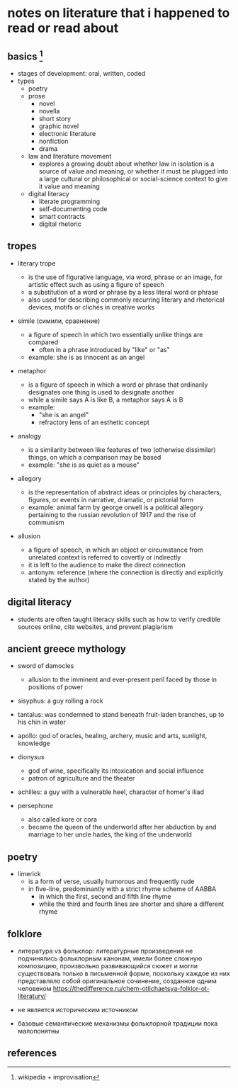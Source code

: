 # notes on literature that i happened to read or read about

## basics [^1]

- stages of development: oral,  written, coded
- types
    - poetry
    - prose
      -	novel
      - novella
      - short story
      - graphic novel
      - electronic literature
      - nonfiction
      - drama
    - law and literature movement
      - explores a growing doubt about whether law in isolation is a source of value and meaning, 
        or whether it must be plugged into a large cultural or philosophical or social-science context 
        to give it value and meaning
    - digital literacy
      - literate programming
      - self-documenting code
      - smart contracts
      - digital rhetoric


## tropes

- literary trope 
  - is the use of figurative language, via word, phrase or an image, for artistic effect such as using a figure of speech
  - a substitution of a word or phrase by a less literal word or phrase
  - also used for describing commonly recurring literary and rhetorical devices, motifs or clichés in creative works

- simile (симили, сравнение)
  - a figure of speech in which two essentially unlike things are compared
    - often in a phrase introduced by "like" or "as"
  - example: she is as innocent as an angel

- metaphor
  - is a figure of speech in which a word or phrase that ordinarily designates one thing is used to designate another
  - while a simile says A is like B, a metaphor says A is B 
  - example: 
    - "she is an angel"
    - refractory lens of an esthetic concept

- analogy
  - is a similarity between like features of two (otherwise dissimilar) things, on which a comparison may be based
  - example: "she is as quiet as a mouse"

- allegory
  - is the representation of abstract ideas or principles by characters, figures, or events in narrative, dramatic, or pictorial form
  - example: animal farm by george orwell is a political allegory pertaining to the russian revolution of 1917 and the rise of communism

- allusion
  - a figure of speech, in which an object or circumstance from unrelated context is referred to covertly or indirectly
  - it is left to the audience to make the direct connection
  - antonym: reference (where the connection is directly and explicitly stated by the author)


## digital literacy

- students are often taught literacy skills such as how to verify credible sources online, 
  cite websites, and prevent plagiarism


## ancient greece mythology

- sword of damocles
  - allusion to the imminent and ever-present peril faced by those in positions of power

- sisyphus: a guy rolling a rock
- tantalus: was condemned to stand beneath fruit-laden branches, up to his chin in water

- apollo: god of oracles, healing, archery, music and arts, sunlight, knowledge

- dionysus
  - god of wine, specifically its intoxication and social influence
  - patron of agriculture and the theater

- achilles: a guy with a vulnerable heel, character of homer's iliad

- persephone
  - also called kore or cora
  - became the queen of the underworld after her abduction by and marriage to her uncle hades, the king of the underworld


## poetry

- limerick
  - is a form of verse, usually humorous and frequently rude
  - in five-line, predominantly with a strict rhyme scheme of AABBA
    - in which the first, second and fifth line rhyme
    - while the third and fourth lines are shorter and share a different rhyme


## folklore

- литература vs фольклор: литературные произведения не подчинялись фольклорным канонам, имели более сложную композицию, произвольно развивающийся сюжет и могли существовать только в письменной форме, поскольку каждое из них представляло собой оригинальное сочинение, созданное одним человеком 
https://thedifference.ru/chem-otlichaetsya-folklor-ot-literatury/

- не является историческим источником
- базовые семантические механизмы фольклорной традиции пока малопонятны



## references

[^1]: wikipedia + improvisation
